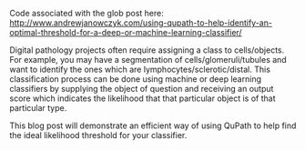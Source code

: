 Code associated with the glob post here: http://www.andrewjanowczyk.com/using-qupath-to-help-identify-an-optimal-threshold-for-a-deep-or-machine-learning-classifier/

Digital pathology projects often require assigning a class to cells/objects. For example, you may have a segmentation
of cells/glomeruli/tubules and want to identify the ones which are lymphocytes/sclerotic/distal. This classification 
process can be done using machine or deep learning classifiers by supplying the object of question and receiving an 
output score which indicates the likelihood that that particular object is of that particular type. 

This blog post will demonstrate an efficient way of using QuPath to help find the ideal likelihood threshold for your classifier.
